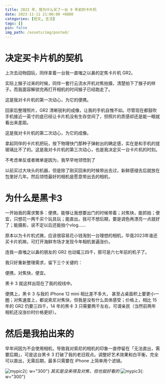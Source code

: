 ```yaml
---
title: 2023 年，我为什么买了一台 9 年前的卡片机
date: 2023-11-11 21:00:00 +0800
categories: [短文, 生活]
tags: []
pin: false
img_path: /assets/img/posted/
---
```


# 决定买卡片机的契机

上次去动物园玩，同伴拿着一台我一直嗤之以鼻的定焦卡片机 GR2。

实际上猴子过来的时候，同伴一套行云流水开机对焦拍摄，清楚拍下了猴子的样子。而我面容解锁完再打开相机的时间猴子已经跑走了。

这是我对卡片机的第一次动心，为它的便携。

回家后整理照片，GR2 清晰锐利的成像，让我的手机自愧不如。尽管现在都鼓吹手机接近一英寸的底已经让卡片机没有生存空间了，但照片的质感却还是能一眼就看出来差距。

这是我对卡片机的第二次动心，为它的成像。

拿起同伴的卡片机把玩，按下物理快门那种子弹射出的确定感，实在是和手机的搓玻璃比不了的。这是我对卡片机的第三次动心，也是我决定买一台卡片机的时刻。

不考虑单反或者微单是因为，我早早地领悟到了

以前买过大块头的机器，但是除了刚买回来的时候带出去过，新鲜感褪去后就放在包里好几年。然后领悟最好的相机是愿意带出去的相机，

# 为什么是黑卡3

一开始我的需求繁多：便携，能够让我想要出门的时候带着；对焦快，能抓拍；便宜，只想花一两千买个玩具玩；能直出，我可不想后期，要是调色再漂亮一点就好了；能摄影，说不定以后还能拍个vlog……

原本以为卡片机式微，应该很容易花小钱淘到一台理想的相机，毕竟2023年谁还买卡片机嘛，可打开海鲜市场才发现今年相机普遍涨价。

连我一直嗤之以鼻的朋友的 GR2 也动辄三四千，那可是六七年前的机子了。

我只好重新整理需求，留下三个关键的：

便携，对焦快，便宜。

黑卡 3 就这样出现在了我的视线中。

便携上，黑卡 3 与我的 iPhone 12 mini 相比差不多大， 甚至占桌面积上要更小一圈；对焦速度上，都说索尼对焦快，但我是没有什么具体感受；价格上，相比 15 年的 GR2 仍要三四千，14 年的黑卡 3 只需要两千左右，可谓亲民（当然前两年相机还没涨价时价格更好）。

# 然后是我拍出来的

早年间因为不会使用相机，导致我对索尼的相机的印象一直停留在「无法直出，需要后期」，可是这台黑卡 3 打破了我的老旧观点。调整好艺术效果和白平衡，完全可以直出，无需后期，最多只需要在 iPhone 上简单用个滤镜。

![mypic2](hanabi.jpeg){: w="300"}
_其实是没来得及对焦，但也挺好看的_
![mypic3](skywithmoon.jpeg){: w="300"}